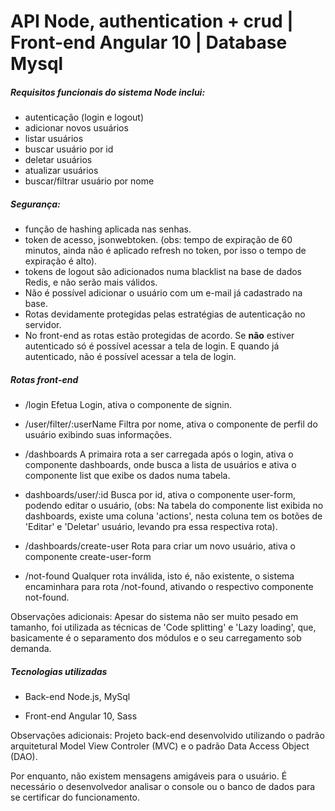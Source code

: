 # API Node, authentication + crud | Front-end Angular 10 | Database Mysql

##### Requisitos funcionais do sistema Node inclui:
- autenticação (login e logout)
- adicionar novos usuários
- listar usuários
- buscar usuário por id
- deletar usuários
- atualizar usuários
- buscar/filtrar usuário por nome
##### Segurança:
- função de hashing aplicada nas senhas.
- token de acesso, jsonwebtoken. (obs: tempo de expiração de 60 minutos, ainda não é aplicado refresh no token, por isso o tempo de expiração é alto).
- tokens de logout são adicionados numa blacklist na base de dados Redis, e não serão mais válidos.
- Não é possível adicionar o usuário com um e-mail já cadastrado na base.
- Rotas devidamente protegidas pelas estratégias de autenticação no servidor.
- No front-end as rotas estão protegidas de acordo. Se **não** estiver autenticado só é possível acessar a tela de login. E quando já autenticado, não é possível acessar a tela de login.

##### Rotas front-end
- /login
Efetua Login, ativa o componente de signin.

- /user/filter/:userName
Filtra por nome, ativa o componente de perfil do usuário exibindo suas informações.

- /dashboards
A primaira rota a ser carregada após o login, ativa o componente dashboards, onde busca a lista de usuários e ativa o componente list que exibe os dados numa tabela.

- dashboards/user/:id
Busca por id, ativa o componente user-form, podendo editar o usuário, (obs: Na tabela do componente list exibida no dashboards, existe uma coluna 'actions', nesta coluna tem os botões de 'Editar' e 'Deletar' usuário, levando pra essa respectiva rota).

- /dashboards/create-user
Rota para criar um novo usuário, ativa o componente create-user-form

- /not-found
Qualquer rota inválida, isto é, não existente, o sistema encaminhara para rota /not-found, ativando o respectivo componente not-found.

Observações adicionais: Apesar do sistema não ser muito pesado em tamanho, foi utilizada as técnicas de 'Code splitting' e 'Lazy loading', que, basicamente é o separamento dos módulos e o seu carregamento sob demanda.

##### Tecnologias utilizadas
- Back-end
Node.js, MySql

- Front-end
Angular 10, Sass

Observações adicionais: Projeto back-end desenvolvido utilizando o padrão arquitetural Model View Controler (MVC) e o padrão Data Access Object (DAO).

Por enquanto, não existem mensagens amigáveis para o usuário. É necessário o desenvolvedor analisar o console ou o banco de dados para se certificar do funcionamento.
